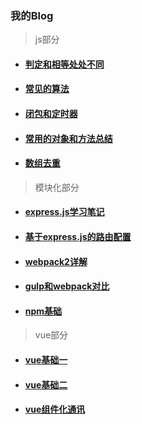 ### 我的Blog

> js部分

* #### [判定和相等处处不同](https://github.com/huangchucai/My-Note-Blog/issues/1)

* #### [常见的算法](https://github.com/huangchucai/My-Note-Blog/issues/3)

* #### [闭包和定时器](https://github.com/huangchucai/My-Note-Blog/issues/4)

* #### [常用的对象和方法总结](https://github.com/huangchucai/My-Note-Blog/issues/12)

* #### [数组去重](https://github.com/huangchucai/My-Note-Blog/issues/13)

> 模块化部分

* #### [express.js学习笔记](https://github.com/huangchucai/My-Note-Blog/issues/2)

* #### [基于express.js的路由配置](https://github.com/huangchucai/My-Note-Blog/issues/5)

* #### [webpack2详解](https://github.com/huangchucai/My-Note-Blog/issues/9)

* #### [gulp和webpack对比](https://github.com/huangchucai/My-Note-Blog/issues/10)

* #### [npm基础](https://github.com/huangchucai/My-Note-Blog/issues/11)




> vue部分
* #### [vue基础一](https://github.com/huangchucai/My-Note-Blog/issues/6)

* #### [vue基础二](https://github.com/huangchucai/My-Note-Blog/issues/7)

* #### [vue组件化通讯](https://github.com/huangchucai/My-Note-Blog/issues/8)
